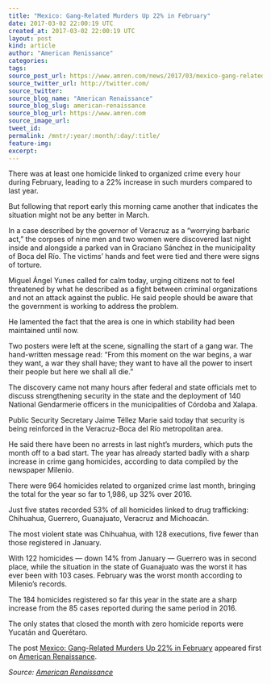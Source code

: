 ```yaml
---
title: "Mexico: Gang-Related Murders Up 22% in February"
date: 2017-03-02 22:00:19 UTC
created_at: 2017-03-02 22:00:19 UTC
layout: post
kind: article
author: "American Renissance"
categories: 
tags: 
source_post_url: https://www.amren.com/news/2017/03/mexico-gang-related-murders-22-february/
source_twitter_url: http://twitter.com/
source_twitter: 
source_blog_name: "American Renaissance"
source_blog_slug: american-renaissance
source_blog_url: https://www.amren.com
source_image_url: 
tweet_id:
permalink: /mntr/:year/:month/:day/:title/
feature-img: 
excerpt:
---
```

<div id="fb-root"></div>
<p>There was at least one homicide linked to organized crime every hour during February, leading to a 22% increase in such murders compared to last year.</p>
<p>But following that report early this morning came another that indicates the situation might not be any better in March.</p>
<p>In a case described by the governor of Veracruz as a “worrying barbaric act,” the corpses of nine men and two women were discovered last night inside and alongside a parked van in Graciano Sánchez in the municipality of Boca del Río. The victims’ hands and feet were tied and there were signs of torture.</p>
<p>Miguel Ángel Yunes called for calm today, urging citizens not to feel threatened by what he described as a fight between criminal organizations and not an attack against the public. He said people should be aware that the government is working to address the problem.</p>
<p>He lamented the fact that the area is one in which stability had been maintained until now.</p>
<p>Two posters were left at the scene, signalling the start of a gang war. The hand-written message read: “From this moment on the war begins, a war they want, a war they shall have; they want to have all the power to insert their people but here we shall all die.”</p>
<p>The discovery came not many hours after federal and state officials met to discuss strengthening security in the state and the deployment of 140 National Gendarmerie officers in the municipalities of Córdoba and Xalapa.</p>
<p>Public Security Secretary Jaime Téllez Marie said today that security is being reinforced in the Veracruz-Boca del Río metropolitan area.</p>
<p>He said there have been no arrests in last night’s murders, which puts the month off to a bad start. The year has already started badly with a sharp increase in crime gang homicides, according to data compiled by the newspaper Milenio.</p>
<p>There were 964 homicides related to organized crime last month, bringing the total for the year so far to 1,986, up 32% over 2016.</p>
<p>Just five states recorded 53% of all homicides linked to drug trafficking: Chihuahua, Guerrero, Guanajuato, Veracruz and Michoacán.</p>
<p>The most violent state was Chihuahua, with 128 executions, five fewer than those registered in January.</p>
<p>With 122 homicides — down 14% from January — Guerrero was in second place, while the situation in the state of Guanajuato was the worst it has ever been with 103 cases. February was the worst month according to Milenio’s records.</p>
<p>The 184 homicides registered so far this year in the state are a sharp increase from the 85 cases reported during the same period in 2016.</p>
<p>The only states that closed the month with zero homicide reports were Yucatán and Querétaro.</p>
<p>The post <a rel="nofollow" href="https://www.amren.com/news/2017/03/mexico-gang-related-murders-22-february/">Mexico: Gang-Related Murders Up 22% in February</a> appeared first on <a rel="nofollow" href="https://www.amren.com">American Renaissance</a>.</p><div class="">
    <i>Source: <a href="https://www.amren.com">American Renaissance</a></i>
</div>

